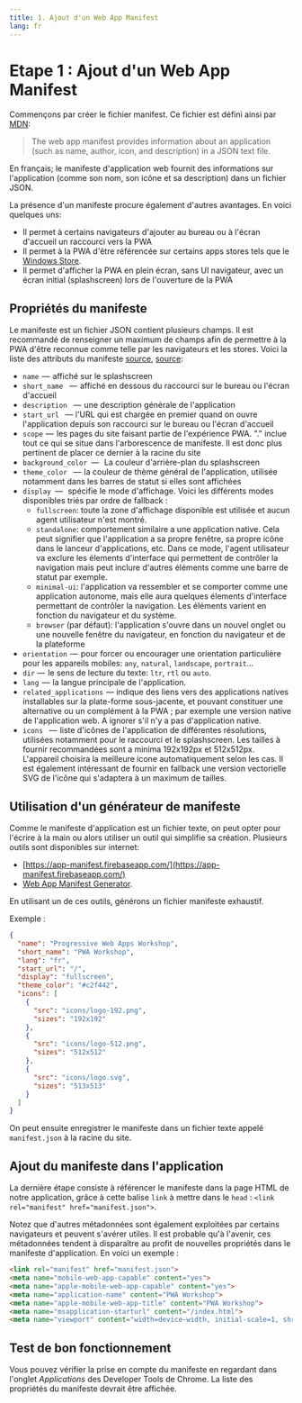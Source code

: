 ```yaml
---
title: 1. Ajout d'un Web App Manifest
lang: fr
---
```


# Etape 1 : Ajout d'un Web App Manifest

Commençons par créer le fichier manifest. Ce fichier est défini ainsi par [MDN](https://developer.mozilla.org/en-US/docs/Web/Manifest):

> The web app manifest provides information about an application (such as name, author, icon, and description) in a JSON text file.

En français; le manifeste d'application web fournit des informations sur l'application (comme son nom, son icône et sa description) dans un fichier JSON.

La présence d'un manifeste procure également d'autres avantages. En voici quelques uns:

* Il permet à certains navigateurs d'ajouter au bureau ou à l'écran d'accueil un raccourci vers la PWA
* Il permet à la PWA d'être référencée sur certains apps stores tels que le [Windows Store](https://docs.microsoft.com/en-us/microsoft-edge/progressive-web-apps).
* Il permet d'afficher la PWA en plein écran, sans UI navigateur, avec un écran initial (splashscreen) lors de l'ouverture de la PWA

## Propriétés du manifeste

Le manifeste est un fichier JSON contient plusieurs champs. Il est recommandé de renseigner un maximum de champs afin de permettre à la PWA d'être reconnue comme telle par les navigateurs et les stores. Voici la liste des attributs du manifeste [source](https://medium.com/@subodhgarg/web-app-manifest-file-make-your-web-app-installable-b5fcdb2919b9), [source](https://developer.mozilla.org/fr/docs/Web/Manifest):

* `name`  —  affiché sur le splashscreen
* `short_name ` —  affiché en dessous du raccourci sur le bureau ou l'écran d'accueil
* `description ` —  une description générale de l'application
* `start_url ` — l'URL qui est chargée en premier quand on ouvre l'application depuis son raccourci sur le bureau ou l'écran d'accueil
* `scope`  —  les pages du site faisant partie de l'expérience PWA. "." inclue tout ce qui se situe dans l'arborescence de manifeste. Il est donc plus pertinent de placer ce dernier à la racine du site
* `background_color `—   La couleur d'arrière-plan du splashscreen
* `theme_color ` —  la couleur de thème général de l'application, utilisée notamment dans les barres de statut si elles sont affichées
* `display `—   spécifie le mode d'affichage. Voici les différents modes disponibles triés par ordre de fallback :
  * `fullscreen`: toute la zone d'affichage disponible est utilisée et aucun agent utilisateur n'est montré.
  * `standalone`: comportement similaire a une application native. Cela peut signifier que l'application a sa propre fenêtre, sa propre icône dans le lanceur d'applications, etc. Dans ce mode, l'agent utilisateur va exclure les élements d'interface qui permettent de contrôler la navigation mais peut inclure d'autres éléments comme une barre de statut par exemple.
  * `minimal-ui`: l'application va ressembler et se comporter comme une application autonome, mais elle aura quelques élements d'interface permettant de contrôler la navigation. Les éléments varient en fonction du navigateur et du système.
  * `browser` (par défaut): l'application s'ouvre dans un nouvel onglet ou une nouvelle fenêtre du navigateur, en fonction du navigateur et de la plateforme
* `orientation`  —  pour forcer ou encourager une orientation particulière pour les appareils mobiles: `any`, `natural`, `landscape`, `portrait`...
* `dir`  —  le sens de lecture du texte: `ltr`, `rtl` ou `auto`.
* `lang`  —  la langue principale de l'application.
* `related_applications`  — indique des liens vers des applications natives installables sur la plate-forme sous-jacente, et pouvant constituer une alternative ou un complément à la PWA ; par exemple une version native de l'application web. A ignorer s'il n'y a pas d'application native.
* `icons ` —  liste d'icônes de l'application de différentes résolutions, utilisées notamment pour le raccourci et le splashscreen. Les tailles à fournir recommandées sont a minima 192x192px et 512x512px. L'appareil choisira la meilleure icone automatiquement selon les cas. Il est également intéressant de fournir en fallback une version vectorielle SVG de l'icône qui s'adaptera à un maximum de tailles.

## Utilisation d'un générateur de manifeste

Comme le manifeste d'application est un fichier texte, on peut opter pour l'écrire à la main ou alors utiliser un outil qui simplifie sa création. Plusieurs outils sont disponibles sur internet:

* [https://app-manifest.firebaseapp.com/](https://app-manifest.firebaseapp.com/)
* [Web App Manifest Generator](https://tomitm.github.io/appmanifest/).

En utilisant un de ces outils, générons un fichier manifeste exhaustif.

Exemple :
```json
{
  "name": "Progressive Web Apps Workshop",
  "short_name": "PWA Workshop",
  "lang": "fr",
  "start_url": "/",
  "display": "fullscreen",
  "theme_color": "#c2f442",
  "icons": [
    {
      "src": "icons/logo-192.png",
      "sizes": "192x192"
    },
    {
      "src": "icons/logo-512.png",
      "sizes": "512x512"
    },
    {
      "src": "icons/logo.svg",
      "sizes": "513x513"
    }
  ]
}
```

On peut ensuite enregistrer le manifeste dans un fichier texte appelé `manifest.json` à la racine du site.

## Ajout du manifeste dans l'application

La dernière étape consiste à référencer le manifeste dans la page HTML de notre application, grâce à cette balise `link` à mettre dans le `head` : `<link rel="manifest" href="manifest.json">`.

Notez que d'autres métadonnées sont également exploitées par certains navigateurs et peuvent s'avérer utiles. Il est probable qu'à l'avenir, ces métadonnées tendent à disparaître au profit de nouvelles propriétés dans le manifeste d'application. En voici un exemple :

```html
<link rel="manifest" href="manifest.json">
<meta name="mobile-web-app-capable" content="yes">
<meta name="apple-mobile-web-app-capable" content="yes">
<meta name="application-name" content="PWA Workshop">
<meta name="apple-mobile-web-app-title" content="PWA Workshop">
<meta name="msapplication-starturl" content="/index.html">
<meta name="viewport" content="width=device-width, initial-scale=1, shrink-to-fit=no">
```

## Test de bon fonctionnement

Vous pouvez vérifier la prise en compte du manifeste en regardant dans l'onglet *Applications* des Developer Tools de Chrome. La liste des propriétés du manifeste devrait être affichée.